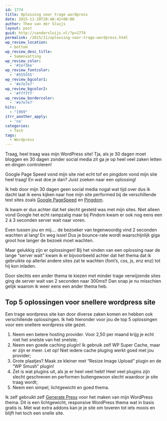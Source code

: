 ```yaml
---
id: 1774
title: Oplossing voor trage wordpress
date: 2015-11-28T20:48:42+00:00
author: Theo van der Sluijs
layout: post
guid: http://vandersluijs.nl/?p=1774
permalink: /2015/11/oplossing-voor-trage-wordpress.html
wp_review_location:
  - bottom
wp_review_desc_title:
  - Samenvatting
wp_review_color:
  - '#1e73be'
wp_review_fontcolor:
  - '#555555'
wp_review_bgcolor1:
  - '#e7e7e7'
wp_review_bgcolor2:
  - '#ffffff'
wp_review_bordercolor:
  - '#e7e7e7'
hits:
  - "1969"
itrr_another_apply:
  - 'no'
categories:
  - Tech
tags:
  - Wordpress
---
```

Traag, heel traag was mijn WordPress site! Tja, als je 30 dagen moet bloggen en 30 dagen zonder social media zit ga je op heel veel zaken letten en dingen controleren!

Google Page Speed vond mijn site niet echt tof en pingdom vond mijn site heel traag! En wat doe je dan? Juist zoeken naar een oplossing!<!--more-->

Ik heb door mijn 30 dagen geen social media nogal wat tijd over dus ik dacht laat ik eens kijken naar hoe mijn site performed bij de verschillende test sites zoals <a href="https://developers.google.com/speed/pagespeed/insights/" target="_blank">Google PageSpeed</a> en <a href="http://tools.pingdom.com/fpt/" target="_blank">Pingdom</a>.

Ik kwam er dus achter dat het slecht gesteld was met mijn sites. Niet alleen vond Google het echt rampzalig maar bij Pindom kwam er ook nog eens een 2 á 3 seconden server wait naar voren.

Even tussen jou en mij&#8230;. de bezoeker van tegenwoordig vind 2 seconden wachten al lang! En weg issie! Dus je bounce-rate wordt waarschijnlijk giga groot hoe langer de bezoek moet wachten.

Maar gelukkig zijn er oplossingen! Bij het vinden van een oplossing naar de lange &#8220;server wait&#8221; kwam ik er bijvoorbeeld achter dat het thema dat ik gebruikte op allerlei andere sites zat te wachten (font&#8217;s, css, js, enz enz) tot hij kon inladen.

Door slechts een ander thema te kiezen met minder trage verwijzende sites ging de server wait van 2 seconden naar 300ms!! Dan snap je nu misschien gelijk waarom ik weer eens een ander thema heb.

## Top 5 oplossingen voor snellere wordpress site

Een trage wordpress site kan door diverse zaken komen en hebben ook verschillende oplossingen. Ik heb hieronder voor jou de top 5 oplossingen voor een snellere wordpress site gezet.

  1. Neem een betere hosting provider. Voor 2,50 per maand krijg je echt niet het snelste van het snelste;
  2. Neem een goede caching plugin! Ik gebruik zelf WP Super Cache, maar er zijn er meer. Let op! Niet iedere cache pluging werkt goed met jou provider;
  3. Grote plaatjes? Maak ze kleiner met &#8220;Resize Image Upload&#8221; plugin en de &#8220;WP Smush&#8221; plugin!
  4. Zet is wat plugins uit, als je er heel veel hebt! Heel veel plugins zijn slecht geschreven en performen buitengewoon slecht waardoor je site traag wordt;
  5. Neem een simpel, lichtgewicht en goed thema.

Ik zelf gebruikt zelf <a href="https://generatepress.com/?ref=38" target="_blank">Generate Press</a> voor het maken van mijn WordPress thema. Dit is een lichtgewicht, responsive WordPress thema wat in basis gratis is. Met wat extra addons kan je je site om toveren tot iets moois en blijft het toch een snelle site.



&nbsp;